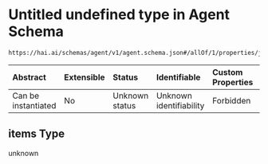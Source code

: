 # Untitled undefined type in Agent Schema

```txt
https://hai.ai/schemas/agent/v1/agent.schema.json#/allOf/1/properties/jacsServices/items
```



| Abstract            | Extensible | Status         | Identifiable            | Custom Properties | Additional Properties | Access Restrictions | Defined In                                                                         |
| :------------------ | :--------- | :------------- | :---------------------- | :---------------- | :-------------------- | :------------------ | :--------------------------------------------------------------------------------- |
| Can be instantiated | No         | Unknown status | Unknown identifiability | Forbidden         | Allowed               | none                | [agent.schema.json\*](../../out/agent/v1/agent.schema.json "open original schema") |

## items Type

unknown

